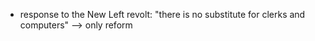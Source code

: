 - response to the New Left revolt: "there is no substitute for clerks and computers" --> only reform